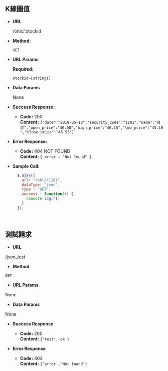**K線圖值**
----
  

* **URL**

  /ohlc/:stockid

* **Method:**

  `GET`
  
*  **URL Params**

   **Required:**
 
   `stockid=[strings]`

* **Data Params**

  None

* **Success Response:**

  * **Code:** 200 <br />
    **Content:** `{"date":"2018-05-18","security_code":"1101","name":"台泥","open_price":"46.00","high_price":"46.15","low_price":"45.10","close_price":"45.55"}`
 
* **Error Response:**

  * **Code:** 404 NOT FOUND <br />
    **Content:** `{ error : "Not found" }`


* **Sample Call:**

  ```javascript
    $.ajax({
      url: "/ohlc/1101",
      dataType: "json",
      type : "GET",
      success : function(r) {
        console.log(r);
      }
    });
  ```
<br />

**測試請求**
----

* **URL**

 /json_test

* **Method**

 `GET`

* **URL Params**
 
 None

* **Data Params**

 None

* **Success Response**

    * **Code:** 200 <br/>
      **Content:** `{'test','ok'}`

* **Error Response**
    * **Code:** 404 <br/>
      **Content:** `{'error','Not found'}`